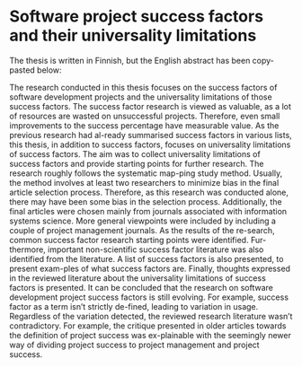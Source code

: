 # Software project success factors and their universality limitations

The thesis is written in Finnish, but the English abstract has been copy-pasted below:

The research conducted in this thesis focuses on the success factors of software development projects and the universality limitations of those success factors. The success factor research is viewed as valuable, as a lot of resources are wasted on unsuccessful projects. Therefore, even small improvements to the success percentage have measurable value. As the previous research had al-ready summarised success factors in various lists, this thesis, in addition to success factors, focuses on universality limitations of success factors. The aim was to collect universality limitations of success factors and provide starting points for further research. The research roughly follows the systematic map-ping study method. Usually, the method involves at least two researchers to minimize bias in the final article selection process. Therefore, as this research was conducted alone, there may have been some bias in the selection process. Additionally, the final articles were chosen mainly from journals associated with information systems science. More general viewpoints were included by including a couple of project management journals. As the results of the re-search, common success factor research starting points were identified. Fur-thermore, important non-scientific success factor literature was also identified from the literature. A list of success factors is also presented, to present exam-ples of what success factors are. Finally, thoughts expressed in the reviewed literature about the universality limitations of success factors is presented. It can be concluded that the research on software development project success factors is still evolving. For example, success factor as a term isn’t strictly de-fined, leading to variation in usage. Regardless of the variation detected, the reviewed research literature wasn’t contradictory. For example, the critique presented in older articles towards the definition of project success was ex-plainable with the seemingly newer way of dividing project success to project management and project success.
